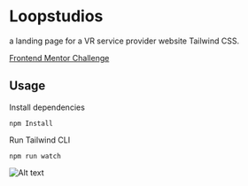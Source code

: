 # Loopstudios

a landing page for a VR service provider website Tailwind CSS.

[Frontend Mentor Challenge](https://www.frontendmentor.io/challenges/loopstudios-landing-page-N88J5Onjw)

## Usage

Install dependencies

```
npm Install
```

Run Tailwind CLI

```
npm run watch
```

![Alt text](images/loopstudios.png)
